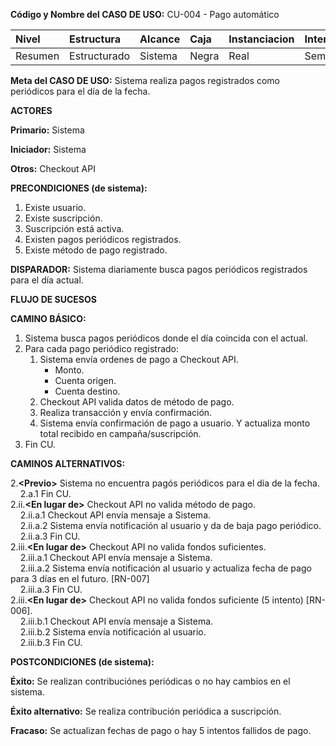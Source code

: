 **Código y Nombre del CASO  DE  USO:** CU-004 - Pago automático

| Nivel  | Estructura | Alcance|Caja|Instanciacion| Interaccion|
|:------- |:-------|:-----|:-----|:-----|:-----|
| Resumen    | Estructurado | Sistema |Negra |Real |Semantico|

**Meta del CASO  DE  USO:** Sistema realiza pagos registrados como periódicos para el día de la fecha.

**ACTORES** 

**Primario:** Sistema

**Iniciador:** Sistema

**Otros:** Checkout API

**PRECONDICIONES (de sistema):**
1. Existe usuario.
2. Existe suscripción.
3. Suscripción está activa.
4. Existen pagos periódicos registrados.
5. Existe método de pago registrado.

**DISPARADOR:** Sistema diariamente busca pagos periódicos registrados para el día actual.

**FLUJO DE SUCESOS**

**CAMINO BÁSICO:**

1. Sistema busca pagos periódicos donde el día coincida con el actual.
2. Para cada pago periódico registrado:
    1. Sistema envía ordenes de pago a Checkout API.
        - Monto.
        - Cuenta origen.
        - Cuenta destino.
    2. Checkout API valida datos de método de pago.
    3. Realiza transacción y envía confirmación.
    4. Sistema envía confirmación de pago a usuario. Y actualiza monto total recibido en campaña/suscripción.
3. Fin CU.

**CAMINOS ALTERNATIVOS:**

2.**\<Previo\>** Sistema no encuentra pagós periódicos para el día de la fecha.\
&nbsp;&nbsp;&nbsp;&nbsp;2.a.1 Fin CU.\
2.ii.**\<En lugar de\>** Checkout API no valida método de pago.\
&nbsp;&nbsp;&nbsp;&nbsp;2.ii.a.1 Checkout API envía mensaje a Sistema.\
&nbsp;&nbsp;&nbsp;&nbsp;2.ii.a.2 Sistema envía notificación al usuario y da de baja pago periódico.\
&nbsp;&nbsp;&nbsp;&nbsp;2.ii.a.3 Fin CU.\
2.iii.**\<En lugar de\>** Checkout API no valida fondos suficientes.\
&nbsp;&nbsp;&nbsp;&nbsp;2.iii.a.1 Checkout API envía mensaje a Sistema.\
&nbsp;&nbsp;&nbsp;&nbsp;2.iii.a.2 Sistema envía notificación al usuario y actualiza fecha de pago para 3 días en el futuro. [RN-007]\
&nbsp;&nbsp;&nbsp;&nbsp;2.iii.a.3 Fin CU.\
2.iii.**\<En lugar de\>** Checkout API no valida fondos suficiente (5 intento) [RN-006].\
&nbsp;&nbsp;&nbsp;&nbsp;2.iii.b.1 Checkout API envía mensaje a Sistema.\
&nbsp;&nbsp;&nbsp;&nbsp;2.iii.b.2 Sistema envía notificación al usuario.\
&nbsp;&nbsp;&nbsp;&nbsp;2.iii.b.3 Fin CU.

**POSTCONDICIONES (de sistema):**

**Éxito:** Se realizan contribuciónes periódicas o no hay cambios en el sistema.

**Éxito alternativo:** Se realiza contribución periódica a suscripción.

**Fracaso:** Se actualizan fechas de pago o hay 5 intentos fallidos de pago.
